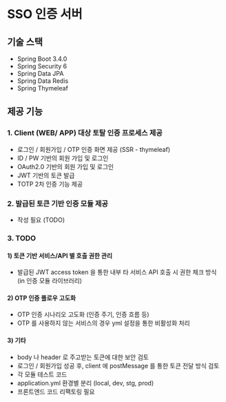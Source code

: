# SSO 인증 서버

## 기술 스택
- Spring Boot 3.4.0
- Spring Security 6
- Spring Data JPA
- Spring Data Redis
- Spring Thymeleaf

## 제공 기능
### 1. Client (WEB/ APP) 대상 토탈 인증 프로세스 제공
- 로그인 / 회원가입 / OTP 인증 화면 제공 (SSR - thymeleaf)
- ID / PW 기반의 회원 가입 및 로그인
- OAuth2.0 기반의 회원 가입 및 로그인
- JWT 기반의 토큰 발급
- TOTP 2차 인증 기능 제공

### 2. 발급된 토큰 기반 인증 모듈 제공
- 작성 필요 (TODO)

### 3. TODO
#### 1) 토큰 기반 서비스/API 별 호출 권한 관리
- 발급된 JWT access token 을 통한 내부 타 서비스 API 호출 시 권한 체크 방식 (in 인증 모듈 라이브러리)

#### 2) OTP 인증 플로우 고도화
- OTP 인증 시나리오 고도화 (인증 주기, 인증 흐름 등)
- OTP 를 사용하지 않는 서비스의 경우 yml 설정을 통한 비활성화 처리

#### 3) 기타
- body 나 header 로 주고받는 토큰에 대한 보안 검토
- 로그인 / 회원가입 성공 후, client 에 postMessage 를 통한 토큰 전달 방식 검토
- 각 모듈 테스트 코드
- application.yml 환경별 분리 (local, dev, stg, prod)
- 프론트엔드 코드 리팩토링 필요